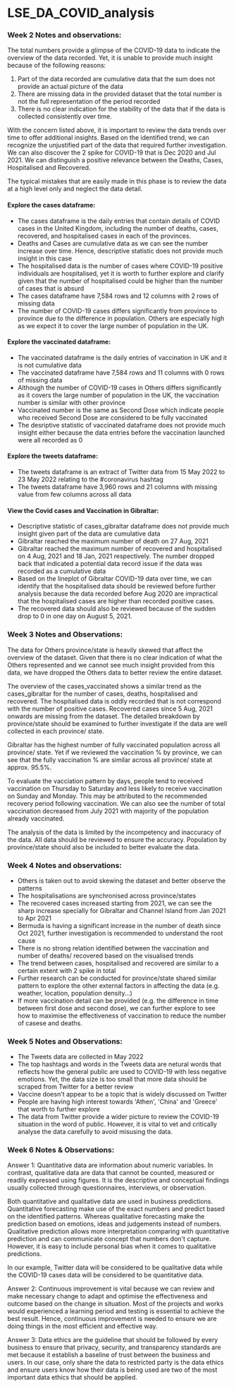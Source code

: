 # LSE_DA_COVID_analysis


### Week 2 Notes and observations:

The total numbers provide a glimpse of the COVID-19 data to indicate the overview of the data recorded. Yet, it is unable to provide much insight because of the following reasons:
1. Part of the data recorded are cumulative data that the sum does not provide an actual picture of the data
2. There are missing data in the provided dataset that the total number is not the full representation of the period recorded
3. There is no clear indication for the stability of the data that if the data is collected consistently over time.

With the concern listed above, it is important to review the data trends over time to offer additional insights. Based on the identified trend, we can recognize the unjustified part of the data that required further investigation. We can also discover the 2 spike for COVID-19 that is Dec 2020 and Jul 2021. We can distinguish a positive relevance between the Deaths, Cases, Hospitalised and Recovered.

The typical mistakes that are easily made in this phase is to review the data at a high level only and neglect the data detail.

#### Explore the cases dataframe:
- The cases dataframe is the daily entries that contain details of COVID cases in the United Kingdom, including the number of deaths, cases, recovered, and hospitalised cases in each of the provinces.
- Deaths and Cases are cumulative data as we can see the number increase over time. Hence, descriptive statistic does not provide much insight in this case
- The hospitalised data is the number of cases where COVID-19 positive individuals are hospitalised, yet it is worth to further explore and clarify given that the number of hospitalised could be higher than the number of cases that is absurd
- The cases dataframe have 7,584 rows and 12 columns with 2 rows of missing data
- The number of COVID-19 cases differs significantly from province to province due to the difference in population. Others are especially high as we expect it to cover the large number of population in the UK.

#### Explore the vaccinated dataframe:
- The vaccinated dataframe is the daily entries of vaccination in UK and it is not cumulative data
- The vaccinated dataframe have 7,584 rows and 11 columns with 0 rows of missing data
- Although the number of COVID-19 cases in Others differs significantly as it covers the large number of population in the UK, the vaccination number is similar with other province
- Vaccinated number is the same as Second Dose which indicate people who received Second Dose are considered to be fully vaccinated
- The desriptive statistic of vaccinated dataframe does not provide much insight either because the data entries before the vaccination launched were all recorded as 0

#### Explore the tweets dataframe:
- The tweets dataframe is an extract of Twitter data from 15 May 2022 to 23 May 2022 relating to the #coronavirus hashtag
- The tweets dataframe have 3,960 rows and 21 columns with missing value from few columns across all data

#### View the Covid cases and Vaccination in Gibraltar:
- Descriptive statistic of cases_gibraltar dataframe does not provide much insight given part of the data are cumulative data
- Gibraltar reached the maximum number of death on 27 Aug, 2021
- Gibraltar reached the maximum number of recovered and hospitalised on 4 Aug, 2021 and 18 Jan, 2021 respectively. The number dropped back that indicated a potential data record issue if the data was recorded as a cumulative data
- Based on the lineplot of Gibraltar COVID-19 data over time, we can identify that the hospitalised data should be reviewed before further analysis because the data recorded before Aug 2020 are impractical that the hospitalised cases are higher than recorded positive cases.
- The recovered data should also be reviewed because of the sudden drop to 0 in one day on August 5, 2021.



### Week 3 Notes and Observations:

The data for Others province/state is heavily skewed that affect the overview of the dataset. Given that there is no clear indication of what the Others represented and we cannot see much insight provided from this data, we have dropped the Others data to better review the entire dataset.

The overview of the cases_vaccinated shows a similar trend as the cases_gibraltar for the number of cases, deaths, hospitalised and recovered. The hospitalised data is oddly recorded that is not correspond with the number of positive cases. Recovered cases since 5 Aug, 2021 onwards are missing from the dataset. The detailed breakdown by province/state should be examined to further investigate if the data are well collected in each province/ state.

Gibraltar has the highest number of fully vaccinated population across all province/ state. Yet if we reviewed the vaccination % by province, we can see that the fully vaccination % are similar across all province/ state at approx. 95.5%.

To evaluate the vacciation pattern by days, people tend to received vaccination on Thursday to Saturday and less likely to receive vaccination on Sunday and Monday. This may be attributed to the recommended recovery period following vaccination. We can also see the number of total vaccination decreased from July 2021 with majority of the population already vaccinated.

The analysis of the data is limited by the incompetency and inaccuracy of the data. All data should be reviewed to ensure the accuracy. Population by province/state should also be included to better evaluate the data.



### Week 4 Notes and observations:

- Others is taken out to avoid skewing the dataset and better observe the patterns
- The hospitalisations are synchronised across province/states
- The recovered cases increased starting from 2021, we can see the sharp increase specially for Gibraltar and Channel Island from Jan 2021 to Apr 2021
- Bermuda is having a significant increase in the number of death since Oct 2021, further investigation is recommended to understand the root cause
- There is no strong relation identified between the vaccination and number of deaths/ recovered based on the visualised trends
- The trend between cases, hospitalised and recovered are similar to a certain extent with 2 spike in total
- Further research can be conducted for province/state shared similar pattern to explore the other external factors in affecting the data (e.g. weather, location, population density...)
- If more vaccination detail can be provided (e.g. the difference in time between first dose and second dose), we can further explore to see how to maximise the effectiveness of vaccination to reduce the number of casese and deaths.



### Week 5 Notes and Observations:

- The Tweets data are collected in May 2022
- The top hashtags and words in the Tweets data are netural words that reflects how the general public are used to COVID-19 with less negative emotions. Yet, the data size is too small that more data should be scraped from Twitter for a better review
- Vaccine doesn't appear to be a topic that is widely discussed on Twitter
- People are having high interest towards 'Athen', 'China' and 'Greece' that worth to further explore
- The data from Twitter provide a wider picture to review the COVID-19 situation in the word of public. However, it is vital to vet and critically analyse the data carefully to avoid misusing the data.



### Week 6 Notes & Observations:

Answer 1: Quantitative data are information about numeric variables. In contrast, qualitative data are data that cannot be counted, measured or readily expressed using figures. It is the descriptive and conceptual findings usually collected through questionnaires, interviews, or observation.

Both quantitative and qualitative data are used in business predictions. Quantitative forecasting make use of the exact numbers and predict based on the identified patterns. Whereas qualitative forecasting make the prediction based on emotions, ideas and judgements instead of numbers. Qualitative prediction allows more interpretation comparing with quantitative prediction and can communicate concept that numbers don't capture. However, it is easy to include personal bias when it comes to qualitative predictions.

In our example, Twitter data will be considered to be qualitative data while the COVID-19 cases data will be considered to be quantitative data.

Answer 2: Continuous improvement is vital because we can review and make necessary change to adapt and optimise the effectiveness and outcome based on the change in situation. Most of the projects and works would experienced a learning period and testing is essential to achieve the best result. Hence, continuous improvement is needed to ensure we are doing things in the most efficient and effective way.

Answer 3: Data ethics are the guideline that should be followed by every business to ensure that privacy, security, and transparency standards are met because it establish a baseline of trust between the business and users. In our case, only share the data to restricted party is the data ethics and ensure users know how their data is being used are two of the most important data ethics that should be applied.
